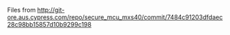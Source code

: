 Files from http://git-ore.aus.cypress.com/repo/secure_mcu_mxs40/commit/7484c91203dfdaec28c98bb15857d10b9299c198